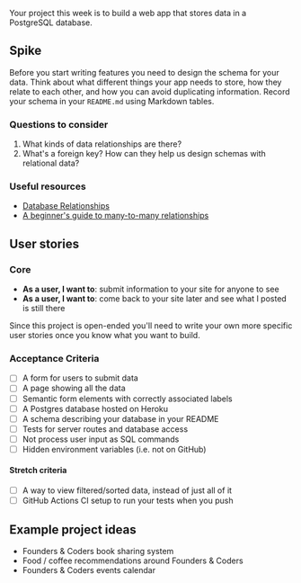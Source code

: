 Your project this week is to build a web app that stores data in a PostgreSQL database.

## Spike

Before you start writing features you need to design the schema for your data. Think about what different things your app needs to store, how they relate to each other, and how you can avoid duplicating information. Record your schema in your `README.md` using Markdown tables.

### Questions to consider

1. What kinds of data relationships are there?
1. What's a foreign key? How can they help us design schemas with relational data?

### Useful resources

- [Database Relationships](https://www.lifewire.com/database-relationships-p2-1019758)
- [A beginner's guide to many-to-many relationships](https://support.airtable.com/hc/en-us/articles/218734758-A-beginner-s-guide-to-many-to-many-relationships)

## User stories

### Core

- **As a user, I want to**: submit information to your site for anyone to see
- **As a user, I want to**: come back to your site later and see what I posted is still there

Since this project is open-ended you'll need to write your own more specific user stories once you know what you want to build.

### Acceptance Criteria

- [ ] A form for users to submit data
- [ ] A page showing all the data
- [ ] Semantic form elements with correctly associated labels
- [ ] A Postgres database hosted on Heroku
- [ ] A schema describing your database in your README
- [ ] Tests for server routes and database access
- [ ] Not process user input as SQL commands
- [ ] Hidden environment variables (i.e. not on GitHub)

#### Stretch criteria

- [ ] A way to view filtered/sorted data, instead of just all of it
- [ ] GitHub Actions CI setup to run your tests when you push

## Example project ideas

- Founders & Coders book sharing system
- Food / coffee recommendations around Founders & Coders
- Founders & Coders events calendar
